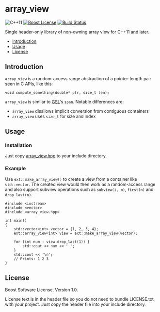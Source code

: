 array\_view
===========

![C++11][cxx-badge]
[![Boost License][license-badge]][license-url]
[![Build Status][travis-badge]][travis-url]

Single header-only library of non-owning array view for C++11 and later.

- [Introduction](#introduction)
- [Usage](#usage)
- [License](#license)

[cxx-badge]: https://img.shields.io/badge/C%2B%2B-11-orange.svg
[license-badge]: http://img.shields.io/badge/license-Boost-blue.svg
[license-url]: https://github.com/snsinfu/array_view/blob/master/LICENSE.txt
[travis-badge]: https://travis-ci.org/snsinfu/array_view.svg?branch=master
[travis-url]: https://travis-ci.org/snsinfu/array_view

## Introduction

`array_view` is a random-access range abstraction of a pointer-length pair seen
in C APIs, like this:

    void compute_something(double* ptr, size_t len);

`array_view` is similar to [GSL][gsl]'s `span`. Notable differences are:

- `array_view` disallows implicit conversion from contiguous containers
- `array_view` uses `size_t` for size and index

[gsl]: https://github.com/Microsoft/GSL

## Usage

### Installation

Just copy [array\_view.hpp][header] to your include directory.

[header]: https://raw.githubusercontent.com/snsinfu/array_view/master/array_view.hpp

### Example

Use `ext::make_array_view()` to create a view from a container like
`std::vector`. The created view would then work as a random-access range and
also support subview operations such as `subview(i, n)`, `first(n)` and
`drop_last(n)`.

    #include <iostream>
    #include <vector>
    #include <array_view.hpp>
    
    int main()
    {
        std::vector<int> vector = {1, 2, 3, 4};
        ext::array_view<int> view = ext::make_array_view(vector);

        for (int num : view.drop_last(1)) {
            std::cout << num << ' ';
        }
        std::cout << '\n';
        // Prints: 1 2 3
    }

## License

Boost Software License, Version 1.0.

License text is in the header file so you do not need to bundle LICENSE.txt
with your project. Just copy the header file into your include directory.

